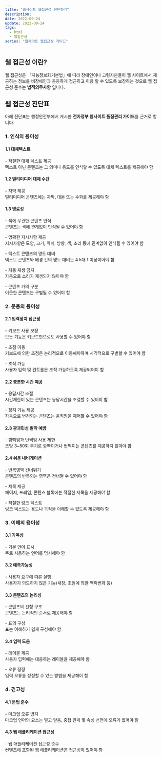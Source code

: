 ```yaml
---
title: "웹사이트 웹접근성 진단하기"
description:
date: 2022-09-24
update: 2022-09-24
tags:
  - html
  - 웹접근성
series: "웹사이트 웹접근성 가이드"
---
```


## 웹 접근성 이란?

웹 접근성은 「지능정보화기본법」에 따라 장애인이나 고령자분들이 웹 사이트에서 제공하는 정보를 비장애인과 동등하게 접근하고 이용 할 수 있도록 보장하는 것으로 웹 접근성 준수는 **법적의무사항** 입니다.

## 웹 접근성 진단표

아래 진단표는 행정안전부에서 게시한 **전자정부 웹사이트 품질관리 가이드**를 근거로 합니다.

### 1. 인식의 용이성

#### 1.1 대체텍스트

\- 적절한 대체 텍스트 제공<br>
텍스트 아닌 콘텐츠는 그 의미나 용도를 인식할 수 있도록 대체 텍스트를 제공해야 함

#### 1.2 멀티미디어 대체 수단

\- 자막 제공<br>
멀티미디어 콘텐츠에는 자막, 대본 또는 수화를 제공해야 함

#### 1.3 명료성

\- 색에 무관한 콘텐츠 인식<br>
콘텐츠는 색에 관계없이 인식될 수 있어야 함

\- 명확한 지시사항 제공<br>
지시사항은 모양, 크기, 위치, 방향, 색, 소리 등에 관계없이 인식될 수 있어야 함

\- 텍스트 콘텐츠의 명도 대비<br>
텍스트 콘텐츠와 배경 간의 명도 대비는 4.5대 1 이상이어야 함

\- 자동 재생 금지<br>
자동으로 소리가 재생되지 않아야 함

\- 콘텐츠 가의 구분<br>
이웃한 콘텐츠는 구별될 수 있어야 함

### 2. 운용의 용이성

#### 2.1 입력장치 접근성

\- 키보드 사용 보장<br>
모든 기능은 키보드만으로도 사용할 수 있어야 함

\- 초점 이동<br>
키보드에 의한 초점은 논리적으로 이동해야하며 시각적으로 구별할 수 있어야 함

\- 조작 가능<br>
사용자 입력 및 컨트롤은 조작 가능하도록 제공되어야 함

#### 2.2 충분한 시간 제공

\- 응답시간 조절<br>
시간제한이 있는 콘텐츠는 응답시간을 조절할 수 있어야 함

\- 정지 기능 제공<br>
자동으로 변경되는 콘텐츠는 움직임을 제어할 수 있어야 함

#### 2.3 광과민성 발작 예방

\- 깜빡임과 번쩍임 사용 제한<br>
초당 3~50회 주기로 깜빡이거나 번쩍이는 콘텐츠를 제공하지 않아야 함

#### 2.4 쉬운 내비게이션

\- 반복영역 건너뛰기<br>
콘텐츠의 반복되는 영역은 건너뛸 수 있어야 함

\- 제목 제공<br>
페이지, 프레임, 콘텐츠 블록에는 적절한 제목을 제공해야 함

\- 적절한 링크 텍스트<br>
링크 텍스트는 용도나 목적을 이해할 수 있도록 제공해야 함

### 3. 이해의 용이성

#### 3.1 가독성

\- 기본 언어 표시<br>
주로 사용하는 언어를 명시해야 함

#### 3.2 예측가능성

\- 사용자 요구에 따른 실행<br>
사용자가 의도하지 않은 기능(새창, 초점에 의한 맥락변화 등)

#### 3.3 콘텐츠의 논리성

\- 콘텐츠의 선형 구조<br>
콘텐츠는 논리적인 순서로 제공해야 함

\- 표의 구성<br>
표는 이해하기 쉽게 구성해야 함

#### 3.4 입력 도움

\- 레이블 제공<br>
사용자 입력에는 대응하는 레이블을 제공해야 함

\- 오류 정정<br>
입력 오류를 정정할 수 있는 방법을 제공해야 함

### 4. 견고성

#### 4.1 문법 준수

\- 마크업 오류 방지<br>
마크업 언어의 요소는 열고 닫음, 중첩 관계 및 속성 선언에 오류가 없어야 함

#### 4.3 웹 애플리케이션 접근성

\- 웹 애플리케이션 접근성 준수<br>
컨텐츠에 포함된 웹 애플리케이션은 접근성이 있어야 함